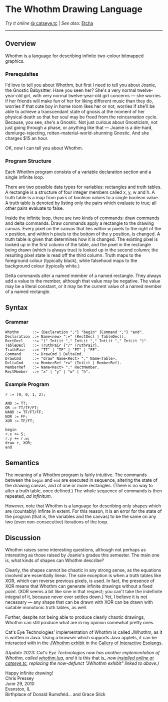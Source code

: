 The Whothm Drawing Language
===========================

_Try it online_ [@ catseye.tc](https://catseye.tc/installation/Whothm)
| _See also:_ [Etcha](https://codeberg.org/catseye/Etcha#the-etcha-programming-language)

- - - -

Overview
--------

Whothm is a language for describing infinite two-colour bitmapped
graphics.

### Prerequisites

I'd love to tell you about Whothm, but first I need to tell you about
Joanie, the Gnostic Babysitter. Have you seen her? She's a very normal
twelve-year-old girl, with very normal twelve-year-old girl concerns —
she worries if her friends will make fun of her for liking different
music than they do, worries if that cute boy in home room likes her or
not, worries if she'll be able to achieve a transcendant state of gnosis
at the moment of her physical death so that her soul may be freed from
the reincarnation cycle. Because, you see, she's a Gnostic. Not just
curious about Gnosticism, not just going through a phase, or anything
like that — Joanie is a die-hard, demiurge-rejecting,
rotten-material-world-shunning Gnostic. And she charges $15 an hour.

OK, *now* I can tell you about Whothm.

### Program Structure

Each Whothm program consists of a variable declaration section and a
single infinite loop.

There are two possible data types for variables: rectangles and truth
tables. A rectangle is a structure of four integer members called x, y,
w and h. A truth table is a map from pairs of boolean values to a single
boolean value. A truth table is denoted by listing only the pairs which
evaluate to true; all other pairs evaluate to false.

Inside the infinite loop, there are two kinds of commands: draw commands
and delta commands. Draw commands apply a rectangle to the drawing
canvas. Every pixel on the canvas that lies within w pixels to the right
of the x position, and within h pixels to the bottom of the y position,
is changed. A truth table is given that determines how it is changed.
The existing pixel is looked up in the first column of the table, and
the pixel in the rectangle being drawn (which is always true) is looked
up in the second column; the resulting pixel state is read off the third
column. Truth maps to the foreground colour (typically black), while
falsehood maps to the background colour (typically white.)

Delta commands alter a named member of a named rectangle. They always
add a value to the member, although that value may be negative. The
value may be a literal constant, or it may be the current value of a
named member of a named rectangle.

Syntax
------

### Grammar

    Whothm      ::= {Declaration ";"} "begin" {Command ";"} "end".
    Declaration ::= Name<new> ":=" (RectDecl | TableDecl).
    RectDecl    ::= "(" IntLit "," IntLit "," IntLit "," IntLit ")".
    TableDecl   ::= TruthPair {"/" TruthPair}.
    TruthPair   ::= "TT" | "TF" | "FT" | "FF".
    Command     ::= DrawCmd | DeltaCmd.
    DrawCmd     ::= "draw" Name<Rect> "," Name<Table>.
    DeltaCmd    ::= MemberRef "+=" (IntLit | MemberRef).
    MemberRef   ::= Name<Rect> "." RectMember.
    RectMember  ::= "x" | "y" | "w" | "h".

### Example Program

    r := (0, 0, 1, 2);

    AND := TT;
    OR := TT/TF/FT;
    NAND := TF/FT/FF;
    NOR := FF;
    XOR := TF/FT;

    begin
    r.x += 5;
    r.y += r.w;
    draw r, XOR;
    end

Semantics
---------

The meaning of a Whothm program is fairly intuitive. The commands
between the `begin` and `end` are executed in sequence, altering the
state of the drawing canvas, and of one or more rectangles. (There is no
way to alter a truth table, once defined.) The whole sequence of
commands is then repeated, *ad infinitum*.

However, note that Whothm is a language for describing only shapes which
are (countably) infinte in extent. For this reason, it is an error for
the state of the program (that is, the variables and the canvas) to be
the same on any two (even non-consecutive) iterations of the loop.

Discussion
----------

Whothm raises some interesting questions, although not perhaps as
interesting as those raised by Joanie's grades this semester. The main
one is, what kinds of shapes can Whothm describe?

Clearly, the shapes cannot be chaotic in any strong sense, as the
equations involved are essentially linear. The sole exception is when a
truth tables like XOR, which can reverse previous pixels, is used. In
fact, the presence of XOR means that Whothm can generate infinite
drawings without a fixed point. (XOR seems a bit like sine in that
respect; you can't take the indefinite integral of it, because never
ever settles down.) Yet, I believe it is not necessary — any shape that
can be drawn with XOR can be drawn with suitable monotonic truth tables,
as well.

Further, despite not being able to produce clearly chaotic drawings,
Whothm can still produce what are in my opinion somewhat pretty ones.

Cat's Eye Technologies' implementation of Whothm is called JWhothm, as
it is written in Java. Using a browser which supports Java applets, it
can be interacted with in the [JWhothm
exhibit](http://catseye.tc/gallery/esolangs/jwhothm/) in the [Gallery of
Interactive Esolangs](http://catseye.tc/gallery/esolangs/).

_(Update 2023: Cat's Eye Technologies now has another implementation of_
_Whothm, called [whothm.lua](impl/whothm.lua/), and_ it is this that is_
_now [installed online at catseye.tc](https://catseye.tc/installation/Whothm),_
_replacing the now-defunct "JWhothm exhibit" linked to above.)_

Happy infinite drawing!  
Chris Pressey  
June 29, 2010  
Evanston, IL  
Birthplace of Donald Rumsfeld... and Grace Slick
